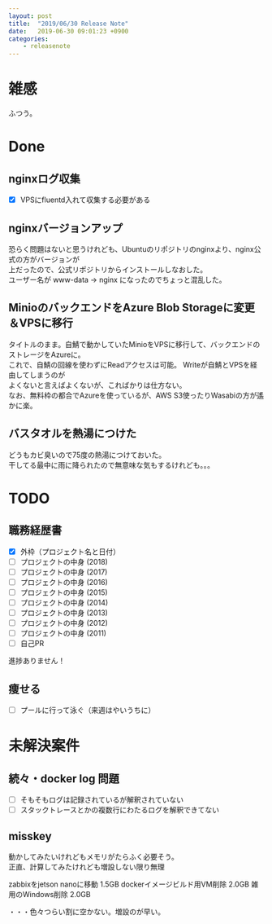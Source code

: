 ```yaml
---
layout: post
title:  "2019/06/30 Release Note"
date:   2019-06-30 09:01:23 +0900
categories:
    - releasenote
---
```

# 雑感

ふつう。

# Done

## nginxログ収集

- [x] VPSにfluentd入れて収集する必要がある

## nginxバージョンアップ

恐らく問題はないと思うけれども、Ubuntuのリポジトリのnginxより、nginx公式の方がバージョンが  
上だったので、公式リポジトリからインストールしなおした。  
ユーザー名が www-data -> nginx になったのでちょっと混乱した。

## MinioのバックエンドをAzure Blob Storageに変更＆VPSに移行

タイトルのまま。自鯖で動かしていたMinioをVPSに移行して、バックエンドのストレージをAzureに。  
これで、自鯖の回線を使わずにReadアクセスは可能。 Writeが自鯖とVPSを経由してしまうのが  
よくないと言えばよくないが、こればかりは仕方ない。  
なお、無料枠の都合でAzureを使っているが、AWS S3使ったりWasabiの方が遙かに楽。

## バスタオルを熱湯につけた

どうもカビ臭いので75度の熱湯につけておいた。  
干してる最中に雨に降られたので無意味な気もするけれども。。。

# TODO 

## 職務経歴書

- [x] 外枠（プロジェクト名と日付）
- [ ] プロジェクトの中身 (2018)
- [ ] プロジェクトの中身 (2017)
- [ ] プロジェクトの中身 (2016)
- [ ] プロジェクトの中身 (2015)
- [ ] プロジェクトの中身 (2014)
- [ ] プロジェクトの中身 (2013)
- [ ] プロジェクトの中身 (2012)
- [ ] プロジェクトの中身 (2011)
- [ ] 自己PR

進捗ありません！

## 痩せる

- [ ] プールに行って泳ぐ（来週はやいうちに）

# 未解決案件

## 続々・docker log 問題

- [ ] そもそもログは記録されているが解釈されていない
- [ ] スタックトレースとかの複数行にわたるログを解釈できてない

## misskey

動かしてみたいけれどもメモリがたらふく必要そう。  
正直、計算してみたけれども増設しない限り無理

zabbixをjetson nanoに移動    1.5GB
dockerイメージビルド用VM削除   2.0GB
雑用のWindows削除            2.0GB

・・・色々つらい割に空かない。増設のが早い。

